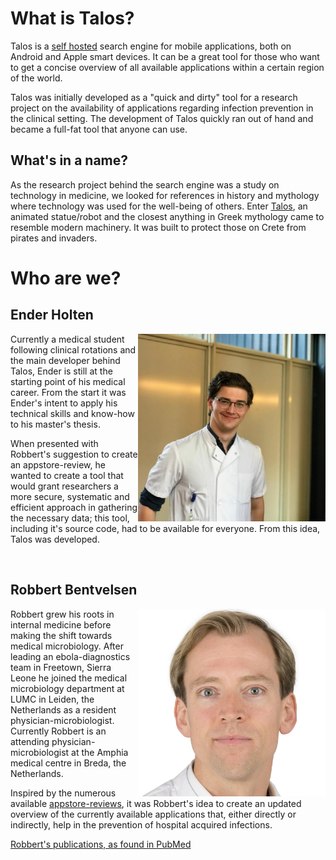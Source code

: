 # What is Talos?
Talos is a [self hosted](https://en.wikipedia.org/wiki/Self-hosting_(web_services)) search engine for mobile applications, both on Android and Apple smart devices. It can be a great tool for those who want to get a concise overview of all available applications within a certain region of the world.

Talos was initially developed as a "quick and dirty" tool for a research project on the availability of applications regarding infection prevention in the clinical setting.
The development of Talos quickly ran out of hand and became a full-fat tool that anyone can use.

## What's in a name?
As the research project behind the search engine was a study on technology in medicine, we looked for references in history and mythology where technology was used for the well-being of others. 
Enter [Talos](https://en.wikipedia.org/wiki/Talos_(automaton)), an animated statue/robot and the closest anything in Greek mythology came to resemble modern machinery. It was built to protect those on Crete from pirates and invaders.

# Who are we?
## Ender Holten
<img align="right" width="300" height="300" src="eh.png">
Currently a medical student following clinical rotations and the main developer behind Talos, Ender is still at the starting point of his medical career. 
From the start it was Ender's intent to apply his technical skills and know-how to his master's thesis.

When presented with Robbert's suggestion to create an appstore-review, he wanted to create a tool that would grant researchers a more secure, systematic and efficient approach in gathering the necessary data; this tool, including it's source code, had to be available for everyone.
From this idea, Talos was developed.

<br clear="right"/>

## Robbert Bentvelsen
<img align="right" width="300" height="300" src="rb.jpg">

Robbert grew his roots in internal medicine before making the shift towards medical microbiology. After leading an ebola-diagnostics team in Freetown, Sierra Leone he joined the medical microbiology department at LUMC in Leiden, the Netherlands as a resident physician-microbiologist. Currently Robbert is an attending physician-microbiologist at the Amphia medical centre  in Breda, the Netherlands.


Inspired by the numerous available [appstore-reviews](https://pubmed.ncbi.nlm.nih.gov/25748924/), it was Robbert's idea to create an updated overview of the currently available applications that, either directly or indirectly, help in the prevention of hospital acquired infections. 

[Robbert's publications, as found in PubMed](https://pubmed.ncbi.nlm.nih.gov/?term=Bentvelsen+RG+%5Bau%5D)
<br clear="right"/>

